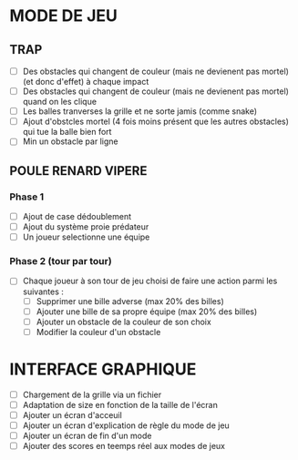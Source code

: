 # MODE DE JEU
## TRAP
- [ ] Des obstacles qui changent de couleur (mais ne devienent pas mortel) (et donc d'effet) à chaque impact
- [ ] Des obstacles qui changent de couleur (mais ne devienent pas mortel) quand on les clique
- [ ] Les balles tranverses la grille et ne sorte jamis (comme snake)
- [ ] Ajout d'obstcles mortel (4 fois moins présent que les autres obstacles) qui tue la balle bien fort
- [ ] Min un obstacle par ligne

## POULE RENARD VIPERE
### Phase 1
- [ ] Ajout de case dédoublement
- [ ] Ajout du système proie prédateur
- [ ] Un joueur selectionne une équipe
###  Phase 2 (tour par tour)
- [ ] Chaque joueur à son tour de jeu choisi de faire une action parmi les suivantes :
    - [ ] Supprimer une bille adverse (max 20% des billes)
    - [ ] Ajouter une bille de sa propre équipe (max 20% des billes)
    - [ ] Ajouter un obstacle de la couleur de son choix
    - [ ] Modifier la couleur d'un obstacle

# INTERFACE GRAPHIQUE
- [ ] Chargement de la grille via un fichier
- [ ] Adaptation de size en fonction de la taille de l'écran
- [ ] Ajouter un écran d'acceuil
- [ ] Ajouter un écran d'explication de règle du mode de jeu
- [ ] Ajouter un écran de fin d'un mode
- [ ] Ajouter des scores en teemps réel aux modes de jeux